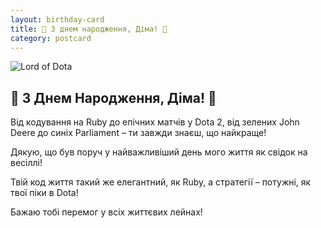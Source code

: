 ```yaml
---
layout: birthday-card
title: 🎂 З днем народження, Діма! 🎉
category: postcard
---
```


<div class="card">
    <div class="card-image">
        <img src="{{site.baseurl}}/assets/images/dima-dota-deere.jpg" alt="Lord of Dota">
    </div>
    <h2>🎂 З Днем Народження, Діма! 🎉</h2>
    <div class="greeting-message">
        <p>Від кодування на Ruby до епічних матчів у Dota 2, від зелених John Deere до синіх Parliament – ти завжди знаєш, що найкраще!</p>
        <p>Дякую, що був поруч у найважливіший день мого життя як свідок на весіллі!</p>
    </div>
    <div class="cool-message">
        <p>Твій код життя такий же елегантний, як Ruby, а стратегії – потужні, як твої піки в Dota!</p>
        <p>Бажаю тобі перемог у всіх життєвих лейнах!</p>
    </div>
</div>
